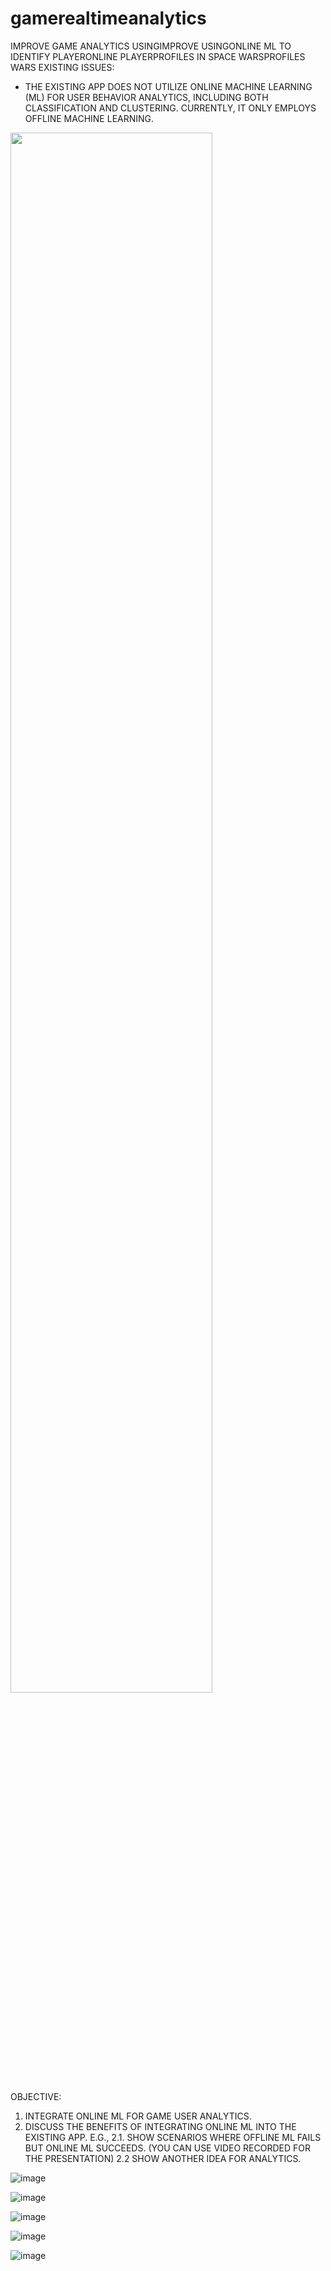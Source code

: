 # gamerealtimeanalytics
IMPROVE GAME ANALYTICS USINGIMPROVE USINGONLINE ML TO IDENTIFY PLAYERONLINE PLAYERPROFILES IN SPACE WARSPROFILES WARS
EXISTING ISSUES:
- THE EXISTING APP DOES NOT UTILIZE ONLINE MACHINE LEARNING
(ML) FOR USER BEHAVIOR ANALYTICS, INCLUDING BOTH
CLASSIFICATION AND CLUSTERING.
CURRENTLY, IT ONLY EMPLOYS OFFLINE MACHINE LEARNING.

 [<img src="https://i.ytimg.com/vi/WdcRpkn12Q8/maxresdefault.jpg" width="80%">](https://www.youtube.com/watch?v=WdcRpkn12Q8 "Now in Android: 55")

OBJECTIVE:
1. INTEGRATE ONLINE ML FOR GAME USER ANALYTICS.
2. DISCUSS THE BENEFITS OF INTEGRATING ONLINE ML INTO THE
EXISTING APP. E.G.,
2.1. SHOW SCENARIOS WHERE OFFLINE ML FAILS BUT ONLINE ML
SUCCEEDS. (YOU CAN USE VIDEO RECORDED FOR THE PRESENTATION)
2.2 SHOW ANOTHER IDEA FOR ANALYTICS.

![image](https://github.com/Hakulani/gamerealtimeanalytics/assets/61573397/1a733f79-6f40-4cb4-862d-17dd5826811e)

![image](https://github.com/Hakulani/gamerealtimeanalytics/assets/61573397/68b2afe8-f7ce-4401-bd37-a9f183bff03b)

![image](https://github.com/Hakulani/gamerealtimeanalytics/assets/61573397/7e3363a9-620c-415f-9c61-867f640702ff)

![image](https://github.com/Hakulani/gamerealtimeanalytics/assets/61573397/7b51bab6-1c4c-401c-ae97-afeba3cd05ea)

![image](https://github.com/Hakulani/gamerealtimeanalytics/assets/61573397/deb7757e-de69-402f-a99c-70632210064d)
